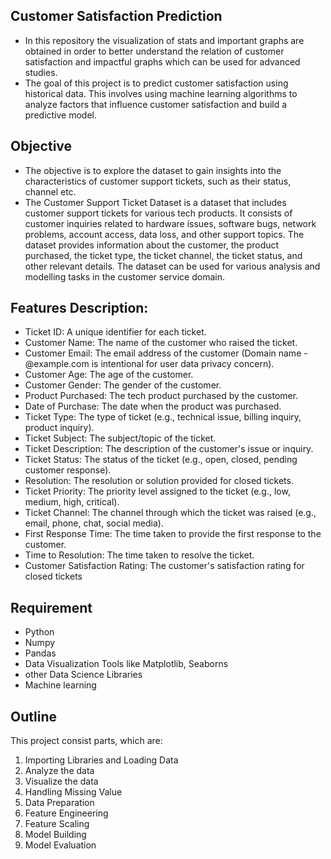## Customer Satisfaction Prediction
- In this repository the visualization of stats and important graphs are obtained in order to better understand the relation of customer satisfaction and          impactful graphs which can be used for advanced studies.
- The goal of this project is to predict customer satisfaction using historical data. This involves using machine learning algorithms to analyze factors that      influence customer satisfaction and build a predictive model.

## Objective
- The objective is to explore the dataset to gain insights into the characteristics of customer support tickets, such as their status, channel etc.
- The Customer Support Ticket Dataset is a dataset that includes customer support tickets for various tech products. It consists of customer inquiries related     to hardware issues, software bugs, network problems, account access, data loss, and other support topics. The dataset provides information about the customer,   the product purchased, the ticket type, the ticket channel, the ticket status, and other relevant details.
  The dataset can be used for various analysis and modelling tasks in the customer service domain.

## Features Description:
- Ticket ID: A unique identifier for each ticket.
- Customer Name: The name of the customer who raised the ticket.
- Customer Email: The email address of the customer (Domain name - @example.com is intentional for user data privacy concern).
- Customer Age: The age of the customer.
- Customer Gender: The gender of the customer.
- Product Purchased: The tech product purchased by the customer.
- Date of Purchase: The date when the product was purchased.
- Ticket Type: The type of ticket (e.g., technical issue, billing inquiry, product inquiry).
- Ticket Subject: The subject/topic of the ticket.
- Ticket Description: The description of the customer's issue or inquiry.
- Ticket Status: The status of the ticket (e.g., open, closed, pending customer response).
- Resolution: The resolution or solution provided for closed tickets.
- Ticket Priority: The priority level assigned to the ticket (e.g., low, medium, high, critical).
- Ticket Channel: The channel through which the ticket was raised (e.g., email, phone, chat, social media).
- First Response Time: The time taken to provide the first response to the customer.
- Time to Resolution: The time taken to resolve the ticket.
- Customer Satisfaction Rating: The customer's satisfaction rating for closed tickets 

## Requirement
- Python
- Numpy
- Pandas
- Data Visualization Tools like Matplotlib, Seaborns
- other Data Science Libraries
- Machine learning

## Outline
This project consist parts, which are:
1. Importing Libraries and Loading Data
2. Analyze the data
3. Visualize the data
4. Handling Missing Value
5. Data Preparation
6. Feature Engineering
7. Feature Scaling
8. Model Building
9. Model Evaluation
